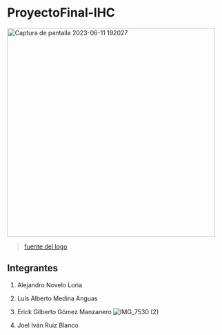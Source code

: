 # ProyectoFinal-IHC


<img width="482" alt="Captura de pantalla 2023-06-11 192027" src="https://github.com/Joel-Ruiz/ProyectoFinal-IHC/assets/32398151/90c3e19f-874a-4a8e-85f8-87d5208c5b15">

> [fuente del logo](https://shorturl.at/bgpy0)

## Integrantes

1. Alejandro Novelo Loria
2. Luis Alberto Medina Anguas
3. Erick Gilberto Gómez Manzanero
   ![IMG_7530 (2)](https://github.com/Joel-Ruiz/ProyectoFinal-IHC/assets/122817164/81b48d29-c679-43a9-acb9-2f8ec5c16cff)

4. Joel Iván Ruiz Blanco

